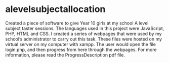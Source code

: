 # alevelsubjectallocation
Created a piece of software to give Year 10 girls at my school A level subject taster sessions. 
The languages used in this project were JavaScript, PHP, HTML and CSS. 
I created a series of webpages that were used by my school’s administrator to carry out this task.
These files were hosted on my virtual server on my computer with xampp.
The user would open the file login.php, and then progress from here through the webpages. 
For more information, please read the ProgressDescription pdf file.
